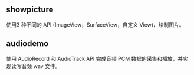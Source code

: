

## showpicture

使用3 种不同的 API (ImageView，SurfaceView，自定义 View)，绘制图片。



## audiodemo

使用 AudioRecord 和 AudioTrack API 完成音频 PCM 数据的采集和播放，并实现读写音频 wav 文件。

